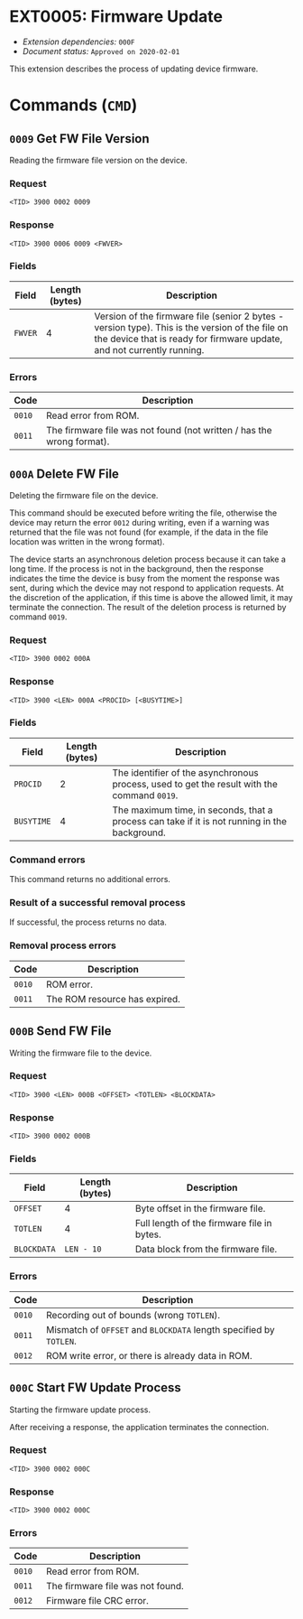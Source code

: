 # EXT0005: Firmware Update

* *Extension dependencies:* `000F`
* *Document status:* `Approved on 2020-02-01`

This extension describes the process of updating device firmware.


# Commands (`CMD`)


## `0009` Get FW File Version

Reading the firmware file version on the device.

### Request

```
<TID> 3900 0002 0009
```

### Response

```
<TID> 3900 0006 0009 <FWVER>
```

### Fields

Field       | Length (bytes) | Description
------------|----------------|------------
`FWVER`     | 4              | Version of the firmware file (senior 2 bytes - version type). This is the version of the file on the device that is ready for firmware update, and not currently running.

### Errors

Code   | Description
-------|------------
`0010` | Read error from ROM.
`0011` | The firmware file was not found (not written / has the wrong format).


## `000A` Delete FW File

Deleting the firmware file on the device.

This command should be executed before writing the file, otherwise the device may return the error `0012` during writing, even if a warning was returned that the file was not found (for example, if the data in the file location was written in the wrong format).

The device starts an asynchronous deletion process because it can take a long time. If the process is not in the background, then the response indicates the time the device is busy from the moment the response was sent, during which the device may not respond to application requests. At the discretion of the application, if this time is above the allowed limit, it may terminate the connection. The result of the deletion process is returned by command `0019`.

### Request

```
<TID> 3900 0002 000A
```

### Response

```
<TID> 3900 <LEN> 000A <PROCID> [<BUSYTIME>]
```

### Fields

Field       | Length (bytes) | Description
------------|----------------|------------
`PROCID`    | 2              | The identifier of the asynchronous process, used to get the result with the command `0019`.
`BUSYTIME`  | 4              | The maximum time, in seconds, that a process can take if it is not running in the background.

### Command errors

This command returns no additional errors.

### Result of a successful removal process

If successful, the process returns no data.

### Removal process errors

Code   | Description
-------|------------
`0010` | ROM error.
`0011` | The ROM resource has expired.


## `000B` Send FW File

Writing the firmware file to the device.

### Request

```
<TID> 3900 <LEN> 000B <OFFSET> <TOTLEN> <BLOCKDATA>
```

### Response

```
<TID> 3900 0002 000B
```

### Fields

Field       | Length (bytes) | Description
------------|----------------|------------
`OFFSET`    | 4              | Byte offset in the firmware file.
`TOTLEN`    | 4              | Full length of the firmware file in bytes.
`BLOCKDATA` | `LEN - 10`     | Data block from the firmware file.

### Errors

Code   | Description
-------|---------
`0010` | Recording out of bounds (wrong `TOTLEN`).
`0011` | Mismatch of `OFFSET` and `BLOCKDATA` length specified by` TOTLEN`.
`0012` | ROM write error, or there is already data in ROM.


## `000C` Start FW Update Process

Starting the firmware update process.

After receiving a response, the application terminates the connection.

### Request

```
<TID> 3900 0002 000C
```

### Response

```
<TID> 3900 0002 000C
```

### Errors

Code   | Description
-------|------------
`0010` | Read error from ROM.
`0011` | The firmware file was not found.
`0012` | Firmware file CRC error.
